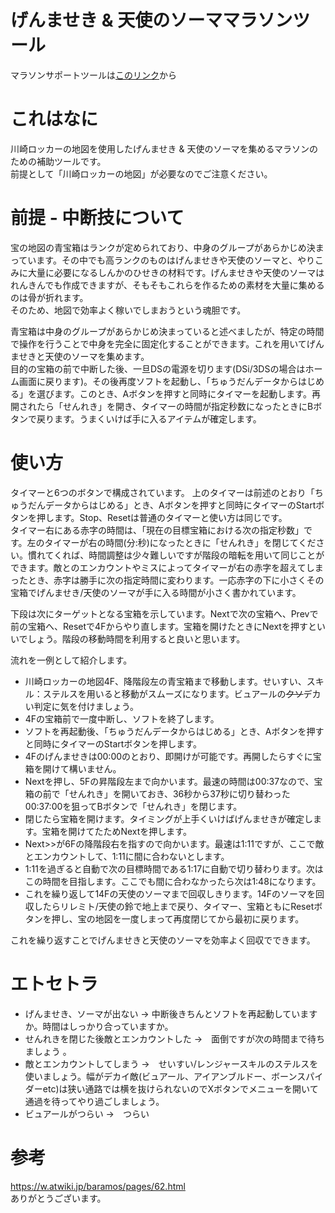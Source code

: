 # げんませき &amp; 天使のソーママラソンツール

マラソンサポートツールは[このリンク](https://dq9kn.github.io/somarathon/somarathon.html "ソーマラソン")から

# これはなに
川崎ロッカーの地図を使用したげんませき &amp; 天使のソーマを集めるマラソンのための補助ツールです。  
前提として「川崎ロッカーの地図」が必要なのでご注意ください。  
# 前提 - 中断技について
宝の地図の青宝箱はランクが定められており、中身のグループがあらかじめ決まっています。その中でも高ランクのものはげんませきや天使のソーマと、やりこみに大量に必要になるしんかのひせきの材料です。げんませきや天使のソーマはれんきんでも作成できますが、そもそもこれらを作るための素材を大量に集めるのは骨が折れます。  
そのため、地図で効率よく稼いでしまおうという魂胆です。  

青宝箱は中身のグループがあらかじめ決まっていると述べましたが、特定の時間で操作を行うことで中身を完全に固定化することができます。これを用いてげんませきと天使のソーマを集めます。  
目的の宝箱の前で中断した後、一旦DSの電源を切ります(DSi/3DSの場合はホーム画面に戻ります)。その後再度ソフトを起動し、「ちゅうだんデータからはじめる」を選びます。このとき、Aボタンを押すと同時にタイマーを起動します。再開されたら「せんれき」を開き、タイマーの時間が指定秒数になったときにBボタンで戻ります。うまくいけば手に入るアイテムが確定します。

# 使い方
タイマーと6つのボタンで構成されています。
上のタイマーは前述のとおり「ちゅうだんデータからはじめる」とき、Aボタンを押すと同時にタイマーのStartボタンを押します。Stop、Resetは普通のタイマーと使い方は同じです。  
タイマー右にある赤字の時間は、「現在の目標宝箱における次の指定秒数」です。左のタイマーが右の時間(分:秒)になったときに「せんれき」を閉じてください。慣れてくれば、時間調整は少々難しいですが階段の暗転を用いて同じことができます。敵とのエンカウントやミスによってタイマーが右の赤字を超えてしまったとき、赤字は勝手に次の指定時間に変わります。一応赤字の下に小さくその宝箱でげんませき/天使のソーマが手に入る時間が小さく書かれています。

下段は次にターゲットとなる宝箱を示しています。Nextで次の宝箱へ、Prevで前の宝箱へ、Resetで4Fからやり直します。宝箱を開けたときにNextを押すといいでしょう。階段の移動時間を利用すると良いと思います。

流れを一例として紹介します。  
- 川崎ロッカーの地図4F、降階段左の青宝箱まで移動します。せいすい、スキル：ステルスを用いると移動がスムーズになります。ビュアールの~~クソ~~デカい判定に気を付けましょう。
- 4Fの宝箱前で一度中断し、ソフトを終了します。
- ソフトを再起動後、「ちゅうだんデータからはじめる」とき、Aボタンを押すと同時にタイマーのStartボタンを押します。
- 4Fのげんませきは00:00のとおり、即開けが可能です。再開したらすぐに宝箱を開けて構いません。
- Nextを押し、5Fの昇階段左まで向かいます。最速の時間は00:37なので、宝箱の前で「せんれき」を開いておき、36秒から37秒に切り替わった00:37:00を狙ってBボタンで「せんれき」を閉じます。
- 閉じたら宝箱を開けます。タイミングが上手くいけばげんませきが確定します。宝箱を開けてたためNextを押します。
- Next>>が6Fの降階段右を指すので向かいます。最速は1:11ですが、ここで敵とエンカウントして、1:11に間に合わないとします。
- 1:11を過ぎると自動で次の目標時間である1:17に自動で切り替わります。次はこの時間を目指します。ここでも間に合わなかったら次は1:48になります。
- これを繰り返して14Fの天使のソーマまで回収しきります。14Fのソーマを回収したらリレミト/天使の鈴で地上まで戻り、タイマー、宝箱ともにResetボタンを押し、宝の地図を一度しまって再度閉じてから最初に戻ります。

これを繰り返すことでげんませきと天使のソーマを効率よく回収でできます。

# エトセトラ
* げんませき、ソーマが出ない
→ 中断後きちんとソフトを再起動していますか。時間はしっかり合っていますか。
* せんれきを閉じた後敵とエンカウントした
→　面倒ですが次の時間まで待ちましょう 。
* 敵とエンカウントしてしまう
→　せいすい/レンジャースキルのステルスを使いましょう。幅がデカイ敵(ビュアール、アイアンブルドー、ボーンスパイダーetc)は狭い通路では横を抜けられないのでXボタンでメニューを開いて通過を待ってやり過ごしましょう。
* ビュアールがつらい
→　つらい

# 参考
https://w.atwiki.jp/baramos/pages/62.html  
ありがとうございます。
